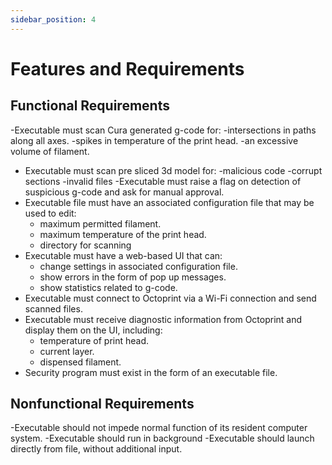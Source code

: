 ```yaml
---
sidebar_position: 4
---
```


# Features and Requirements
## Functional Requirements
-Executable must scan Cura generated g-code for:
	-intersections in paths along all axes. 
	-spikes in temperature of the print head.
	-an excessive volume of filament.
- Executable must scan pre sliced 3d model for:
	-malicious code
	-corrupt sections
	-invalid files
-Executable must raise a flag on detection of suspicious g-code and ask for manual approval. 
- Executable file must have an associated configuration file that may be used to edit:
	- maximum permitted filament.
	- maximum temperature of the print head.
	- directory for scanning
- Executable must have a web-based UI that can:
	- change settings in associated configuration file.
	- show errors in the form of pop up messages.
	- show statistics related to g-code.
- Executable must connect to Octoprint via a Wi-Fi connection and send scanned files.
- Executable must receive diagnostic information from Octoprint and display them on the UI, including:
	- temperature of print head.
	- current layer.
	- dispensed filament.
- Security program must exist in the form of an executable file.

## Nonfunctional Requirements
-Executable should not impede normal function of its resident computer system. 
-Executable should run in background
-Executable should launch directly from file, without additional input.
